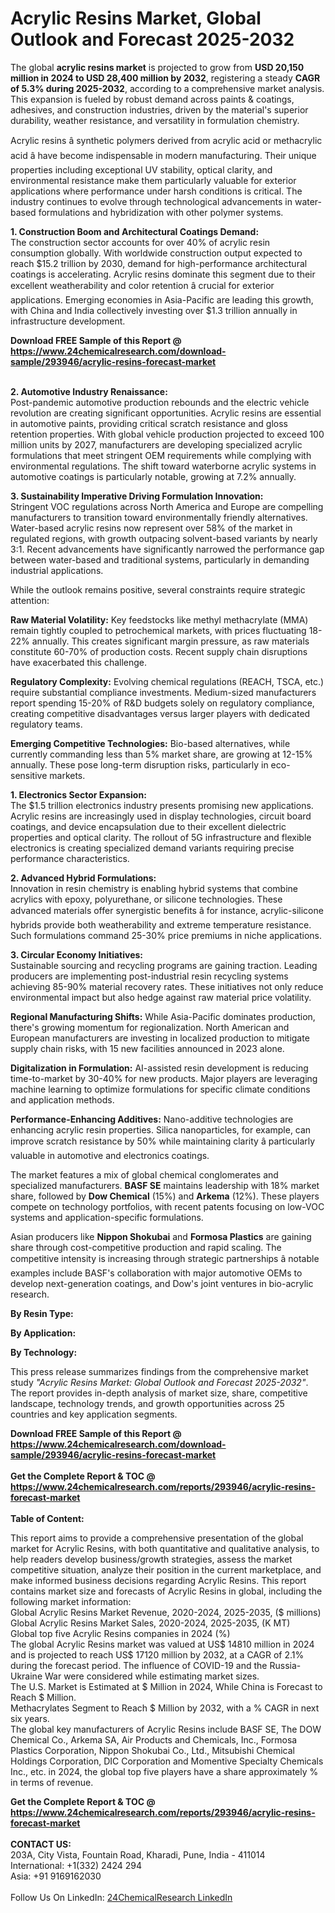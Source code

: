 <h1>Acrylic Resins Market, Global Outlook and Forecast 2025-2032</h1><p>The global <strong>acrylic resins market</strong> is projected to grow from <strong>USD 20,150 million in 2024 to USD 28,400 million by 2032</strong>, registering a steady <strong>CAGR of 5.3% during 2025-2032</strong>, according to a comprehensive market analysis. This expansion is fueled by robust demand across paints &amp; coatings, adhesives, and construction industries, driven by the material's superior durability, weather resistance, and versatility in formulation chemistry.</p><p>Acrylic resins â synthetic polymers derived from acrylic acid or methacrylic acid â have become indispensable in modern manufacturing. Their unique properties including exceptional UV stability, optical clarity, and environmental resistance make them particularly valuable for exterior applications where performance under harsh conditions is critical. The industry continues to evolve through technological advancements in water-based formulations and hybridization with other polymer systems.</p><p><strong>1. Construction Boom and Architectural Coatings Demand:</strong><br>
The construction sector accounts for over 40% of acrylic resin consumption globally. With worldwide construction output expected to reach $15.2 trillion by 2030, demand for high-performance architectural coatings is accelerating. Acrylic resins dominate this segment due to their excellent weatherability and color retention â crucial for exterior applications. Emerging economies in Asia-Pacific are leading this growth, with China and India collectively investing over $1.3 trillion annually in infrastructure development.</p><div><b>Download FREE Sample of this Report @ 
            <a href="https://www.24chemicalresearch.com/download-sample/293946/acrylic-resins-forecast-market">
            https://www.24chemicalresearch.com/download-sample/293946/acrylic-resins-forecast-market</a></b></div><br><p><strong>2. Automotive Industry Renaissance:</strong><br>
Post-pandemic automotive production rebounds and the electric vehicle revolution are creating significant opportunities. Acrylic resins are essential in automotive paints, providing critical scratch resistance and gloss retention properties. With global vehicle production projected to exceed 100 million units by 2027, manufacturers are developing specialized acrylic formulations that meet stringent OEM requirements while complying with environmental regulations. The shift toward waterborne acrylic systems in automotive coatings is particularly notable, growing at 7.2% annually.</p><p><strong>3. Sustainability Imperative Driving Formulation Innovation:</strong><br>
Stringent VOC regulations across North America and Europe are compelling manufacturers to transition toward environmentally friendly alternatives. Water-based acrylic resins now represent over 58% of the market in regulated regions, with growth outpacing solvent-based variants by nearly 3:1. Recent advancements have significantly narrowed the performance gap between water-based and traditional systems, particularly in demanding industrial applications.</p><p>While the outlook remains positive, several constraints require strategic attention:</p><p><strong>Raw Material Volatility:</strong> Key feedstocks like methyl methacrylate (MMA) remain tightly coupled to petrochemical markets, with prices fluctuating 18-22% annually. This creates significant margin pressure, as raw materials constitute 60-70% of production costs. Recent supply chain disruptions have exacerbated this challenge.</p><p><strong>Regulatory Complexity:</strong> Evolving chemical regulations (REACH, TSCA, etc.) require substantial compliance investments. Medium-sized manufacturers report spending 15-20% of R&amp;D budgets solely on regulatory compliance, creating competitive disadvantages versus larger players with dedicated regulatory teams.</p><p><strong>Emerging Competitive Technologies:</strong> Bio-based alternatives, while currently commanding less than 5% market share, are growing at 12-15% annually. These pose long-term disruption risks, particularly in eco-sensitive markets.</p><p><strong>1. Electronics Sector Expansion:</strong><br>
The $1.5 trillion electronics industry presents promising new applications. Acrylic resins are increasingly used in display technologies, circuit board coatings, and device encapsulation due to their excellent dielectric properties and optical clarity. The rollout of 5G infrastructure and flexible electronics is creating specialized demand variants requiring precise performance characteristics.</p><p><strong>2. Advanced Hybrid Formulations:</strong><br>
Innovation in resin chemistry is enabling hybrid systems that combine acrylics with epoxy, polyurethane, or silicone technologies. These advanced materials offer synergistic benefits â for instance, acrylic-silicone hybrids provide both weatherability and extreme temperature resistance. Such formulations command 25-30% price premiums in niche applications.</p><p><strong>3. Circular Economy Initiatives:</strong><br>
Sustainable sourcing and recycling programs are gaining traction. Leading producers are implementing post-industrial resin recycling systems achieving 85-90% material recovery rates. These initiatives not only reduce environmental impact but also hedge against raw material price volatility.</p><p><strong>Regional Manufacturing Shifts:</strong> While Asia-Pacific dominates production, there's growing momentum for regionalization. North American and European manufacturers are investing in localized production to mitigate supply chain risks, with 15 new facilities announced in 2023 alone.</p><p><strong>Digitalization in Formulation:</strong> AI-assisted resin development is reducing time-to-market by 30-40% for new products. Major players are leveraging machine learning to optimize formulations for specific climate conditions and application methods.</p><p><strong>Performance-Enhancing Additives:</strong> Nano-additive technologies are enhancing acrylic resin properties. Silica nanoparticles, for example, can improve scratch resistance by 50% while maintaining clarity â particularly valuable in automotive and electronics coatings.</p><p>The market features a mix of global chemical conglomerates and specialized manufacturers. <strong>BASF SE</strong> maintains leadership with 18% market share, followed by <strong>Dow Chemical</strong> (15%) and <strong>Arkema</strong> (12%). These players compete on technology portfolios, with recent patents focusing on low-VOC systems and application-specific formulations.</p><p>Asian producers like <strong>Nippon Shokubai</strong> and <strong>Formosa Plastics</strong> are gaining share through cost-competitive production and rapid scaling. The competitive intensity is increasing through strategic partnerships â notable examples include BASF's collaboration with major automotive OEMs to develop next-generation coatings, and Dow's joint ventures in bio-acrylic research.</p><p><strong>By Resin Type:</strong></p><p><strong>By Application:</strong></p><p><strong>By Technology:</strong></p><p>This press release summarizes findings from the comprehensive market study <em>"Acrylic Resins Market: Global Outlook and Forecast 2025-2032"</em>. The report provides in-depth analysis of market size, share, competitive landscape, technology trends, and growth opportunities across 25 countries and key application segments.</p><div><b>Download FREE Sample of this Report @ 
            <a href="https://www.24chemicalresearch.com/download-sample/293946/acrylic-resins-forecast-market">
            https://www.24chemicalresearch.com/download-sample/293946/acrylic-resins-forecast-market</a></b></div><br><div><b>Get the Complete Report & TOC @ 
            <a href="https://www.24chemicalresearch.com/reports/293946/acrylic-resins-forecast-market">
            https://www.24chemicalresearch.com/reports/293946/acrylic-resins-forecast-market</a></b></div><br>
            <b>Table of Content:</b><p>This report aims to provide a comprehensive presentation of the global market for Acrylic Resins, with both quantitative and qualitative analysis, to help readers develop business/growth strategies, assess the market competitive situation, analyze their position in the current marketplace, and make informed business decisions regarding Acrylic Resins. This report contains market size and forecasts of Acrylic Resins in global, including the following market information:<br />
Global Acrylic Resins Market Revenue, 2020-2024, 2025-2035, ($ millions)<br />
Global Acrylic Resins Market Sales, 2020-2024, 2025-2035, (K MT)<br />
Global top five Acrylic Resins companies in 2024 (%)<br />
The global Acrylic Resins market was valued at US$ 14810 million in 2024 and is projected to reach US$ 17120 million by 2032, at a CAGR of 2.1% during the forecast period. The influence of COVID-19 and the Russia-Ukraine War were considered while estimating market sizes.<br />
The U.S. Market is Estimated at $ Million in 2024, While China is Forecast to Reach $ Million.<br />
Methacrylates Segment to Reach $ Million by 2032, with a % CAGR in next six years.<br />
The global key manufacturers of Acrylic Resins include BASF SE, The DOW Chemical Co., Arkema SA, Air Products and Chemicals, Inc., Formosa Plastics Corporation, Nippon Shokubai Co., Ltd., Mitsubishi Chemical Holdings Corporation, DIC Corporation and Momentive Specialty Chemicals Inc., etc. in 2024, the global top five players have a share approximately % in terms of revenue.<br /></p><div><b>Get the Complete Report & TOC @ 
            <a href="https://www.24chemicalresearch.com/reports/293946/acrylic-resins-forecast-market">
            https://www.24chemicalresearch.com/reports/293946/acrylic-resins-forecast-market</a></b></div><br><b>CONTACT US:</b><br>
            203A, City Vista, Fountain Road, Kharadi, Pune, India - 411014<br>
            International: +1(332) 2424 294<br>
            Asia: +91 9169162030 <br><br>
            Follow Us On LinkedIn: <a href="https://www.linkedin.com/company/24chemicalresearch/">24ChemicalResearch LinkedIn</a>